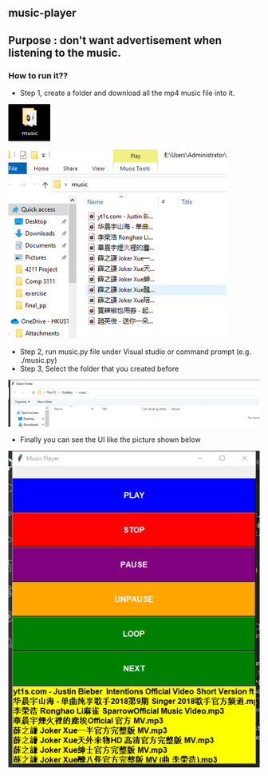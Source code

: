 ## music-player
## Purpose : don't want advertisement when listening to the music.
### How to run it??
- Step 1, create a folder and download all the mp4 music file into it.

![](pciture/folder.png)


![](pciture/VC`@WQD_@KHUO]}5~[2AP{3.png)

- Step 2, run music.py file under Visual studio or command prompt (e.g. ./music.py)
- Step 3, Select the folder that you created before


![](pciture/select.png)

- Finally you can see the UI like the picture shown below

![](pciture/UI.png)
